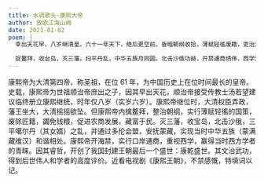 ```yaml
---
title: 水调歌头·康熙大帝
author: 放歌江海山阙
date: 2021-01-02
poem: |
  幸出天花早，八岁继清皇。六十一年天下，绝后更空前。昏暗朝纲收拾，薄赋轻徭废籍，吏治湛蓝天。盛世贞观似，青史载煌煌。

  捉鳌拜，收台岛，灭三藩。扫平丹乱，中华五族月同圆。北击沙俄功赫，开禁通商绩伟，西学渐东方。气度如光武，睿哲似秦王！
---
```


康熙帝为大清第四帝，称圣祖，在位 61 年，为中国历史上在位时间最长的皇帝。史载，康熙帝为世祖顺治帝庶出之子，因其早出天花，顺治帝接受传教士汤若望建议临终册立康熙继统，时年仅八岁（实岁六岁）。康熙帝继位时，大清权臣弄政，藩王坐大，大清摇摇欲坠。但康熙帝内擒鳌拜，整治朝纲，实行薄赋轻徭的国策，废除匠籍，蠲免钱粮，促进农商发展，藏富于民。灭三藩，收宝岛，北击沙俄，三平噶尔丹（其女婿）之乱，并通过多伦会盟，安抚蒙藏，实现当时中华五族（蒙满藏维汉）和谐相处。康熙帝开海禁，实行口岸通商，重视西学，赢得当时西方学者的青睐。因其睿哲，开创了我国封建王朝最后一个盛世：康乾盛世。其文治武功，得到后世伟人和学者的高度评价。近看电视剧《康熙王朝》，不禁感慨，特填词以记。
